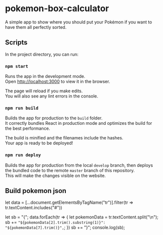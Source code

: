 # pokemon-box-calculator

A simple app to show where you should put your Pokémon if you want to have them all perfectly sorted.

## Scripts

In the project directory, you can run:

### `npm start`

Runs the app in the development mode.<br />
Open [http://localhost:3000](http://localhost:3000) to view it in the browser.

The page will reload if you make edits.<br />
You will also see any lint errors in the console.

### `npm run build`

Builds the app for production to the `build` folder.<br />
It correctly bundles React in production mode and optimizes the build for the best performance.

The build is minified and the filenames include the hashes.<br />
Your app is ready to be deployed!

### `npm run deploy`

Builds the app for production from the local `develop` branch, then deploys the bundled code to the remote `master` branch of this repository.<br />
This will make the changes visible on the website.

## Build pokemon json

let data = [...document.getElementsByTagName("tr")].filter(tr => tr.textContent.includes("#"))

let sb = "{";
data.forEach(tr => {
let pokemonData = tr.textContent.split("\n");
sb += `"${pokemonData[2].trim().substring(1)}": "${pokemonData[7].trim()}",`;
})
sb += "}";
console.log(sb);

